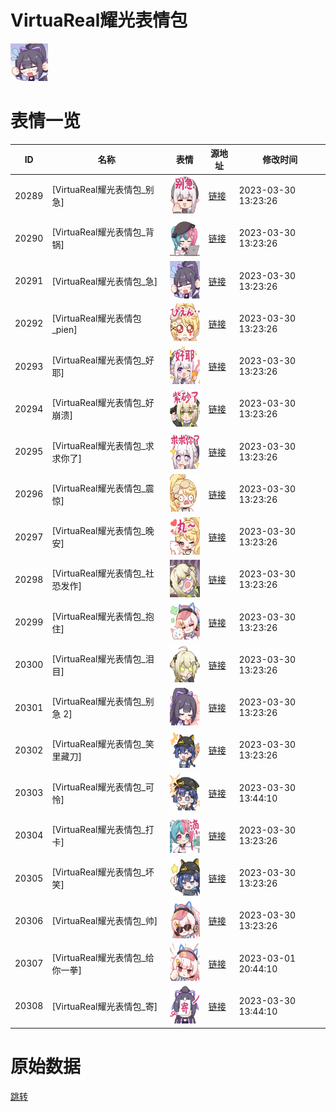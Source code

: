 # VirtuaReal耀光表情包

<img src="./cover.png" height="60" alt="cover" />

# 表情一览

|ID|名称|表情|源地址|修改时间|
|----|----|----|----|----|
|20289|[VirtuaReal耀光表情包_别急]|<img src="./pic/020289_%5BVirtuaReal耀光表情包_别急%5D.png" height="60" alt="别急"/>|[链接](https://i0.hdslb.com/bfs/garb/item/ac6fac37d47973ce9e544f22971de114ff62868a.png)|2023-03-30 13:23:26|
|20290|[VirtuaReal耀光表情包_背锅]|<img src="./pic/020290_%5BVirtuaReal耀光表情包_背锅%5D.png" height="60" alt="背锅"/>|[链接](https://i0.hdslb.com/bfs/garb/item/a9fc2de0ae7898c0d5a5e2032a98b3ea5167f7a9.png)|2023-03-30 13:23:26|
|20291|[VirtuaReal耀光表情包_急]|<img src="./pic/020291_%5BVirtuaReal耀光表情包_急%5D.png" height="60" alt="急"/>|[链接](https://i0.hdslb.com/bfs/garb/item/22797f87858fd3f98ffd47a6d02164e3081f2b53.png)|2023-03-30 13:23:26|
|20292|[VirtuaReal耀光表情包_pien]|<img src="./pic/020292_%5BVirtuaReal耀光表情包_pien%5D.png" height="60" alt="pien"/>|[链接](https://i0.hdslb.com/bfs/garb/item/ed86d0550f84db69ee6db22eb21ff679df3b22f6.png)|2023-03-30 13:23:26|
|20293|[VirtuaReal耀光表情包_好耶]|<img src="./pic/020293_%5BVirtuaReal耀光表情包_好耶%5D.png" height="60" alt="好耶"/>|[链接](https://i0.hdslb.com/bfs/garb/item/ada95c25426a4caf0d60e0cf5a86ca836ddcff7e.png)|2023-03-30 13:23:26|
|20294|[VirtuaReal耀光表情包_好崩溃]|<img src="./pic/020294_%5BVirtuaReal耀光表情包_好崩溃%5D.png" height="60" alt="好崩溃"/>|[链接](https://i0.hdslb.com/bfs/garb/item/702fa7115de883279a1707ab6623e875d399a688.png)|2023-03-30 13:23:26|
|20295|[VirtuaReal耀光表情包_求求你了]|<img src="./pic/020295_%5BVirtuaReal耀光表情包_求求你了%5D.png" height="60" alt="求求你了"/>|[链接](https://i0.hdslb.com/bfs/garb/item/1598fca6c3348092db20dcb74b7fc55ee2bf0124.png)|2023-03-30 13:23:26|
|20296|[VirtuaReal耀光表情包_震惊]|<img src="./pic/020296_%5BVirtuaReal耀光表情包_震惊%5D.png" height="60" alt="震惊"/>|[链接](https://i0.hdslb.com/bfs/garb/item/f3be20de809ac956f7324b95db58595dff378d38.png)|2023-03-30 13:23:26|
|20297|[VirtuaReal耀光表情包_晚安]|<img src="./pic/020297_%5BVirtuaReal耀光表情包_晚安%5D.png" height="60" alt="晚安"/>|[链接](https://i0.hdslb.com/bfs/garb/item/8d26deac54428b567fb61be6198e601ea9a4622b.png)|2023-03-30 13:23:26|
|20298|[VirtuaReal耀光表情包_社恐发作]|<img src="./pic/020298_%5BVirtuaReal耀光表情包_社恐发作%5D.png" height="60" alt="社恐发作"/>|[链接](https://i0.hdslb.com/bfs/garb/item/cfe1df5fecdd9831de9dfcd6bff583f55bfb9dc7.png)|2023-03-30 13:23:26|
|20299|[VirtuaReal耀光表情包_抱住]|<img src="./pic/020299_%5BVirtuaReal耀光表情包_抱住%5D.png" height="60" alt="抱住"/>|[链接](https://i0.hdslb.com/bfs/garb/item/44608a96c53809c5968c05873ffd0b983998a703.png)|2023-03-30 13:23:26|
|20300|[VirtuaReal耀光表情包_泪目]|<img src="./pic/020300_%5BVirtuaReal耀光表情包_泪目%5D.png" height="60" alt="泪目"/>|[链接](https://i0.hdslb.com/bfs/garb/item/316c368ac5a254a8ab25e1638e9ffaf1281d3b3d.png)|2023-03-30 13:23:26|
|20301|[VirtuaReal耀光表情包_别急 2]|<img src="./pic/020301_%5BVirtuaReal耀光表情包_别急 2%5D.png" height="60" alt="别急 2"/>|[链接](https://i0.hdslb.com/bfs/garb/item/e36b3c9dade092d94ac6fb638618d0209cba0d47.png)|2023-03-30 13:23:26|
|20302|[VirtuaReal耀光表情包_笑里藏刀]|<img src="./pic/020302_%5BVirtuaReal耀光表情包_笑里藏刀%5D.png" height="60" alt="笑里藏刀"/>|[链接](https://i0.hdslb.com/bfs/garb/item/a50ec85a1c42a69d1b9cc259a3aea076b0587d67.png)|2023-03-30 13:23:26|
|20303|[VirtuaReal耀光表情包_可怜]|<img src="./pic/020303_%5BVirtuaReal耀光表情包_可怜%5D.png" height="60" alt="可怜"/>|[链接](https://i0.hdslb.com/bfs/garb/item/cc8192f32e5221490794a528f5d8575f819fe1c8.png)|2023-03-30 13:44:10|
|20304|[VirtuaReal耀光表情包_打卡]|<img src="./pic/020304_%5BVirtuaReal耀光表情包_打卡%5D.png" height="60" alt="打卡"/>|[链接](https://i0.hdslb.com/bfs/garb/item/833b1cbf3ee9594c6ca1a8b0ec2ff4bbf32ef195.png)|2023-03-30 13:23:26|
|20305|[VirtuaReal耀光表情包_坏笑]|<img src="./pic/020305_%5BVirtuaReal耀光表情包_坏笑%5D.png" height="60" alt="坏笑"/>|[链接](https://i0.hdslb.com/bfs/garb/item/21775a0aae240d6e8d65604e1907a91c4ea7c129.png)|2023-03-30 13:23:26|
|20306|[VirtuaReal耀光表情包_帅]|<img src="./pic/020306_%5BVirtuaReal耀光表情包_帅%5D.png" height="60" alt="帅"/>|[链接](https://i0.hdslb.com/bfs/garb/item/09d0b54f0af0e0c795aacff4ce6f1f91fd98eebd.png)|2023-03-30 13:23:26|
|20307|[VirtuaReal耀光表情包_给你一拳]|<img src="./pic/020307_%5BVirtuaReal耀光表情包_给你一拳%5D.png" height="60" alt="给你一拳"/>|[链接](https://i0.hdslb.com/bfs/garb/item/17ce181c598f220fe72f6744de74e5a3e60cc889.png)|2023-03-01 20:44:10|
|20308|[VirtuaReal耀光表情包_寄]|<img src="./pic/020308_%5BVirtuaReal耀光表情包_寄%5D.png" height="60" alt="寄"/>|[链接](https://i0.hdslb.com/bfs/garb/item/5996e57851dae80e4a5ad993514562fb95f3256b.png)|2023-03-30 13:44:10|

# 原始数据

[跳转](./raw.json)

